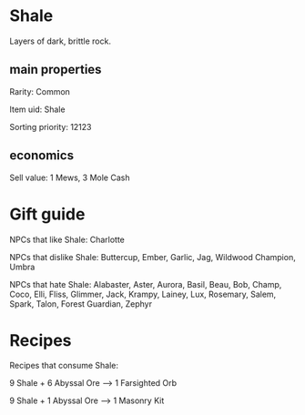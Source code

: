 # Shale

Layers of dark, brittle rock.

## main properties

Rarity: Common

Item uid: Shale

Sorting priority: 12123

## economics

Sell value: 1 Mews, 3 Mole Cash

# Gift guide

NPCs that like Shale: Charlotte

NPCs that dislike Shale: Buttercup, Ember, Garlic, Jag, Wildwood Champion, Umbra

NPCs that hate Shale: Alabaster, Aster, Aurora, Basil, Beau, Bob, Champ, Coco, Elli, Fliss, Glimmer, Jack, Krampy, Lainey, Lux, Rosemary, Salem, Spark, Talon, Forest Guardian, Zephyr

# Recipes

Recipes that consume Shale:

9 Shale + 6 Abyssal Ore --> 1 Farsighted Orb

9 Shale + 1 Abyssal Ore --> 1 Masonry Kit